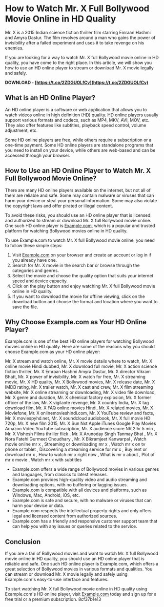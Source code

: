 
 
# How to Watch Mr. X Full Bollywood Movie Online in HD Quality
 
Mr. X is a 2015 Indian science fiction thriller film starring Emraan Hashmi and Amyra Dastur. The film revolves around a man who gains the power of invisibility after a failed experiment and uses it to take revenge on his enemies.
 
If you are looking for a way to watch Mr. X full Bollywood movie online in HD quality, you have come to the right place. In this article, we will show you how to use an HD online player to stream or download Mr. X movie legally and safely.
 
**DOWNLOAD - [https://t.co/2ZDGUOLfCv](https://t.co/2ZDGUOLfCv)**


 
## What is an HD Online Player?
 
An HD online player is a software or web application that allows you to watch videos online in high definition (HD) quality. HD online players usually support various formats and codecs, such as MP4, MKV, AVI, MOV, etc. They also offer features like subtitles, playback speed control, volume adjustment, etc.
 
Some HD online players are free, while others require a subscription or a one-time payment. Some HD online players are standalone programs that you need to install on your device, while others are web-based and can be accessed through your browser.
 
## How to Use an HD Online Player to Watch Mr. X Full Bollywood Movie Online?
 
There are many HD online players available on the internet, but not all of them are reliable and safe. Some may contain malware or viruses that can harm your device or steal your personal information. Some may also violate the copyright laws and offer pirated or illegal content.
 
To avoid these risks, you should use an HD online player that is licensed and authorized to stream or download Mr. X full Bollywood movie online. One such HD online player is [Example.com](https://www.example.com), which is a popular and trusted platform for watching Bollywood movies online in HD quality.
 
To use Example.com to watch Mr. X full Bollywood movie online, you need to follow these simple steps:
 
1. Visit [Example.com](https://www.example.com) on your browser and create an account or log in if you already have one.
2. Search for Mr. X movie in the search bar or browse through the categories and genres.
3. Select the movie and choose the quality option that suits your internet speed and device capacity.
4. Click on the play button and enjoy watching Mr. X full Bollywood movie online in HD quality.
5. If you want to download the movie for offline viewing, click on the download button and choose the format and location where you want to save the file.

## Why Choose Example.com as Your HD Online Player?
 
Example.com is one of the best HD online players for watching Bollywood movies online in HD quality. Here are some of the reasons why you should choose Example.com as your HD online player:
 
Mr. X stream and watch online,  Mr. X movie details where to watch,  Mr. X online movie Hindi dubbed,  Mr. X download full movie,  Mr. X action science fiction thriller,  Mr. X Emraan Hashmi Amyra Dastur,  Mr. X director Vikram Bhatt,  Mr. X power of invisibility,  Mr. X watch for free,  Mr. X streaming movie,  Mr. X HD quality,  Mr. X Bollywood movies,  Mr. X release date,  Mr. X IMDB rating,  Mr. X trailer watch,  Mr. X cast and crew,  Mr. X film streaming website,  Mr. X online streaming or downloading,  Mr. X video file download,  Mr. X genre and duration,  Mr. X chemical factory explosion,  Mr. X former officer of the law,  Mr. X vigilante revenge,  Mr. X country India,  Mr. X tag download film,  Mr. X FAQ online movies Hindi,  Mr. X related movies,  Mr. X Moviefone,  Mr. X onlinemovieshindi.com,  Mr. X YouTube review and facts,  Mr. X moviespyhd.net,  Mr. X soundcloud audiobook,  Mr. X full movie HD 720p,  Mr. X new film 2015,  Mr. X Sun Nxt Apple iTunes Google Play Movies Amazon Video YouTube subscription,  Mr. X audience score NR 2 hr 5 min ,  Mr. X Vishesh Films thriller flick ,  Mr. X Arunoday Singh Tanmay Bhat ,  Mr. X Nora Fatehi Gurmeet Choudhary ,  Mr. X Bikramjeet Kanwarpal ,  Watch movie online mr x ,  Streaming or downloading mr x ,  Watch mr x on tv phone or tablet ,  Discovering a streaming service for mr x ,  Buy rent or download mr x ,  How to watch mr x right now ,  What is mr x about ,  Plot of mr x movie ,  Watch mr x with subtitles

- Example.com offers a wide range of Bollywood movies in various genres and languages, from classics to latest releases.
- Example.com provides high-quality video and audio streaming and downloading options, with no buffering or lagging issues.
- Example.com is compatible with all devices and platforms, such as Windows, Mac, Android, iOS, etc.
- Example.com is safe and secure, with no malware or viruses that can harm your device or data.
- Example.com respects the intellectual property rights and only offers legal and licensed content from authorized sources.
- Example.com has a friendly and responsive customer support team that can help you with any issues or queries related to the service.

## Conclusion
 
If you are a fan of Bollywood movies and want to watch Mr. X full Bollywood movie online in HD quality, you should use an HD online player that is reliable and safe. One such HD online player is Example.com, which offers a great selection of Bollywood movies in various formats and qualities. You can stream or download Mr. X movie legally and safely using Example.com's easy-to-use interface and features.
 
To start watching Mr. X full Bollywood movie online in HD quality using Example.com's HD online player, visit [Example.com](https://www.example.com) today and sign up for a free trial or a premium subscription.
 8cf37b1e13
 
